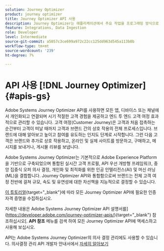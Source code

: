 ```yaml
---
solution: Journey Optimizer
product: journey optimizer
title: Journey Optimizer API 사용
description: Journey Optimizer는 애플리케이션에서 주요 작업을 프로그래밍 방식으로 수행할 수 있는 RESTful API를 제공합니다. 액세스 및 사용 방법 알아보기
feature: Integrations, Data Ingestion
role: Developer
level: Intermediate
source-git-commit: a5057c3ce699a972c22cc125dd963d545a113b0b
workflow-type: tm+mt
source-wordcount: '239'
ht-degree: 7%

---
```


# API 사용 [!DNL Journey Optimizer] {#apis-gs}

Adobe Systems Journey Optimizer API를 사용하면 모든 앱, 디바이스 또는 채널에서 개인화되고 연결되며 시기 적절한 고객 경험을 제공하고 엔드 투 엔드 고객 여정 효과적으로 관리할 수 있습니다. 고객 여정(Customer Journey)은 고객과 처음 접촉하는 순간부터 고객이 떠날 때까지 고객과 브랜드 간의 상호 작용의 전체 프로세스입니다. 브랜드에 대해 알아보고 높이고 참여를 유도하는 인지도 단계로 시작합니다. 그런 다음 고객은 브랜드와 추가로 상호 작용하고, 온라인 및 실제 사이트를 방문하고, 구매하고, 메시지를 보내거나, 게시물 리뷰를 보냅니다.

Adobe Systems Journey Optimizer는 기본적으로 Adobe Experience Platform을 기반으로 구축되었으며 통합된 실시간 고객 프로필, API 우선 개방형 프레임워크, 중앙 집중식 오퍼 의사 결정, 개인화 및 최적화를 위한 인공 인텔리전스(AI) 및 머신 러닝(ML)을 결합합니다. Journey Optimizer API와 통합함으로써 브랜드는 전체 고객 여정 전반에 걸쳐 규모, 속도 및 유연성에 대한 차선책을 지능적으로 결정할 수 있습니다.

[이 튜토리얼](https://developer.adobe.com/journey-optimizer-apis/references/authentication/){target="_blank"}에 따라 모든 Journey Optimizer API에 필요한 인증 자격 증명을 수집하십시오.

자세한 내용은 Adobe Systems Journey Optimizer API 설명서를](https://developer.adobe.com/journey-optimizer-apis/){target="_blank"} 참조하십시오[. **API 참조** 메뉴를 검색 하여 모든 Journey Optimizer API에 액세스하고 사용해 보십시오.

API는 Adobe Systems Journey Optimizer의 의사 결정 관리에도 사용할 수 있습니다. 의사결정 관리 API 개발자 안내서에서 [자세히 알아보기](../offers/api-reference/getting-started.md)